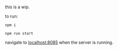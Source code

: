 this is a wip.

to run:

`npm i`

`npm run start`

navigate to [localhost:8085](http://localhost:8085) when the server is running.
